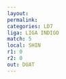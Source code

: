 ```yaml
---
layout: 
permalink: 
categories: LD7
liga: LIGA INDIGO
match: 5
local: SHIN
r1: 0
r2: 0
out: DUAT
---
```

